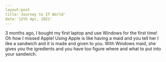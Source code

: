 ```yaml
---
layout:post
title:'Journey to IT World'
date:'12th Apr, 2021'
---
```

3 months ago, I bought my first laptop and use Windows for the first time!  Oh how I missed Apple!  Using Apple is like having a maid and you tell her I like a sandwich and it is made and given to you.  With Windows maid, she gives you the igredients and you have too figure where and what to put into your sandwich. 







